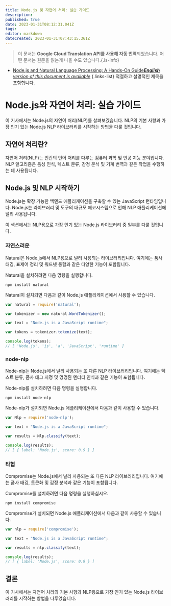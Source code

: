 ```yaml
---
title: Node.js 및 자연어 처리: 실습 가이드
description: 
published: true
date: 2023-01-31T08:12:31.041Z
tags: 
editor: markdown
dateCreated: 2023-01-31T07:43:15.361Z
---
```


> 이 문서는 **Google Cloud Translation API를 사용해 자동 번역**되었습니다.
어떤 문서는 원문을 읽는게 나을 수도 있습니다.{.is-info}
- [Node.js and Natural Language Processing: A Hands-On Guide***English** version of this document is available*](/en/Knowledge-base/Nodejs/node-js-and-natural-language-processing-a-hands-on-guide)
{.links-list}
 적절하고 설명적인 제목을 포함합니다.

# Node.js와 자연어 처리: 실습 가이드

이 기사에서는 Node.js의 자연어 처리(NLP)를 살펴보겠습니다. NLP의 기본 사항과 가장 인기 있는 Node.js NLP 라이브러리를 시작하는 방법을 다룰 것입니다.

## 자연어 처리란?

자연어 처리(NLP)는 인간의 언어 처리를 다루는 컴퓨터 과학 및 인공 지능 분야입니다. NLP 알고리즘은 음성 인식, 텍스트 분류, 감정 분석 및 기계 번역과 같은 작업을 수행하는 데 사용됩니다.

## Node.js 및 NLP 시작하기

Node.js는 확장 가능한 백엔드 애플리케이션을 구축할 수 있는 JavaScript 런타임입니다. Node.js는 라이브러리 및 도구의 대규모 에코시스템으로 인해 NLP 애플리케이션에 널리 사용됩니다.

이 섹션에서는 NLP용으로 가장 인기 있는 Node.js 라이브러리 중 일부를 다룰 것입니다.

### 자연스러운

Natural은 Node.js에서 NLP용으로 널리 사용되는 라이브러리입니다. 여기에는 품사 태깅, 표제어 정리 및 워드넷 통합과 같은 다양한 기능이 포함됩니다.

Natural을 설치하려면 다음 명령을 실행합니다.

```
npm install natural
```

Natural이 설치되면 다음과 같이 Node.js 애플리케이션에서 사용할 수 있습니다.

```javascript
var natural = require('natural');

var tokenizer = new natural.WordTokenizer();

var text = "Node.js is a JavaScript runtime";

var tokens = tokenizer.tokenize(text);

console.log(tokens);
// [ 'Node.js', 'is', 'a', 'JavaScript', 'runtime' ]
```

### node-nlp

Node-nlp는 Node.js에서 널리 사용되는 또 다른 NLP 라이브러리입니다. 여기에는 텍스트 분류, 품사 태그 지정 및 명명된 엔터티 인식과 같은 기능이 포함됩니다.

Node-nlp를 설치하려면 다음 명령을 실행합니다.

```
npm install node-nlp
```

Node-nlp가 설치되면 Node.js 애플리케이션에서 다음과 같이 사용할 수 있습니다.

```javascript
var Nlp = require('node-nlp');

var text = "Node.js is a JavaScript runtime";

var results = Nlp.classify(text);

console.log(results);
// [ { label: 'Node.js', score: 0.9 } ]
```

### 타협

Compromise는 Node.js에서 널리 사용되는 또 다른 NLP 라이브러리입니다. 여기에는 품사 태깅, 토큰화 및 감정 분석과 같은 기능이 포함됩니다.

Compromise를 설치하려면 다음 명령을 실행하십시오.

```
npm install compromise
```

Compromise가 설치되면 Node.js 애플리케이션에서 다음과 같이 사용할 수 있습니다.

```javascript
var nlp = require('compromise');

var text = "Node.js is a JavaScript runtime";

var results = nlp.classify(text);

console.log(results);
// [ { label: 'Node.js', score: 0.9 } ]
```

## 결론

이 기사에서는 자연어 처리의 기본 사항과 NLP용으로 가장 인기 있는 Node.js 라이브러리를 시작하는 방법을 다루었습니다.